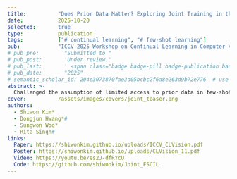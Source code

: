 ```yaml
---
title:          "Does Prior Data Matter? Exploring Joint Training in the Context of Few-Shot Class-Incremental Learning"
date:           2025-10-20
selected:       true
type:           publication
tags:           ["# continual learning", "# few-shot learning"]
pub:            "ICCV 2025 Workshop on Continual Learning in Computer Vision (CLVision)"
# pub_pre:        "Submitted to "
# pub_post:       'Under review.'
# pub_last:       ' <span class="badge badge-pill badge-publication badge-success">Spotlight</span>'
# pub_date:       "2025"
# semantic_scholar_id: 204e3073870fae3d05bcbc2f6a8e263d9b72e776  # use this to retrieve citation count
abstract: >-
  Challenged the assumption of limited access to prior data in few-shot class-incremental learning, and compared joint training with incremental learning to empirically assess the practical impact of full data access on model performance.
cover:          /assets/images/covers/joint_teaser.png
authors:
  - Shiwon Kim*
  - Dongjun Hwang*#
  - Sungwon Woo*
  - Rita Singh#
links:
  Paper: https://shiwonkim.github.io/uploads/ICCV_CLVision.pdf
  Poster: https://shiwonkim.github.io/uploads/CLVision_11.pdf
  Video: https://youtu.be/es2J-dfRYcU
  Code: https://github.com/shiwonkim/Joint_FSCIL
---
```

